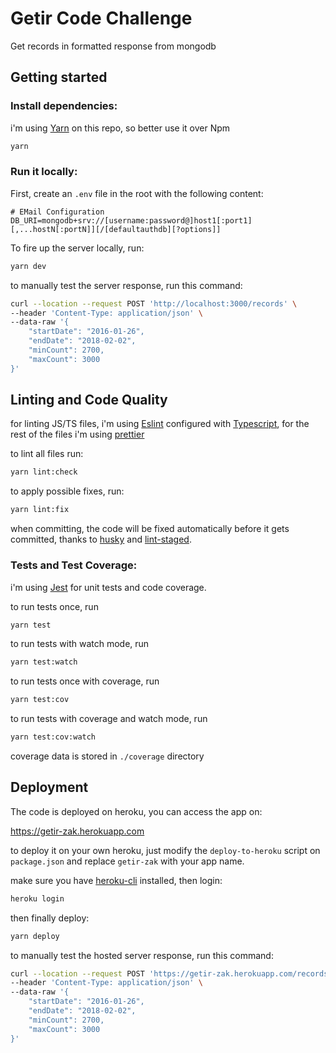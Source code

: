 # Getir Code Challenge

Get records in formatted response from mongodb

## Getting started

### Install dependencies:

i'm using [Yarn](https://yarnpkg.com/) on this repo, so better use it over Npm

```sh
yarn
```

### Run it locally:

First, create an `.env` file in the root with the following content:

```.env
# EMail Configuration
DB_URI=mongodb+srv://[username:password@]host1[:port1][,...hostN[:portN]][/[defaultauthdb][?options]]
```

To fire up the server locally, run:

```sh
yarn dev
```

to manually test the server response, run this command:

```sh
curl --location --request POST 'http://localhost:3000/records' \
--header 'Content-Type: application/json' \
--data-raw '{
    "startDate": "2016-01-26",
    "endDate": "2018-02-02",
    "minCount": 2700,
    "maxCount": 3000
}'
```

## Linting and Code Quality

for linting JS/TS files, i'm using [Eslint](https://eslint.org/) configured with [Typescript](https://www.typescriptlang.org/), for the rest of the files i'm using [prettier](https://prettier.io/)

to lint all files run:

```sh
yarn lint:check
```

to apply possible fixes, run:

```sh
yarn lint:fix
```

when committing, the code will be fixed automatically before it gets committed, thanks to [husky](https://typicode.github.io/husky/#/) and [lint-staged](https://github.com/okonet/lint-staged).

### Tests and Test Coverage:

i'm using [Jest](https://jestjs.io/) for unit tests and code coverage.

to run tests once, run

```sh
yarn test
```

to run tests with watch mode, run

```sh
yarn test:watch
```

to run tests once with coverage, run

```sh
yarn test:cov
```

to run tests with coverage and watch mode, run

```sh
yarn test:cov:watch
```

coverage data is stored in `./coverage` directory

## Deployment

The code is deployed on heroku, you can access the app on:

https://getir-zak.herokuapp.com

to deploy it on your own heroku, just modify the `deploy-to-heroku` script on `package.json` and replace `getir-zak` with your app name.

make sure you have [heroku-cli](https://devcenter.heroku.com/articles/heroku-cli) installed, then login:

```sh
heroku login
```

then finally deploy:

```sh
yarn deploy
```

to manually test the hosted server response, run this command:

```sh
curl --location --request POST 'https://getir-zak.herokuapp.com/records' \
--header 'Content-Type: application/json' \
--data-raw '{
    "startDate": "2016-01-26",
    "endDate": "2018-02-02",
    "minCount": 2700,
    "maxCount": 3000
}'
```
